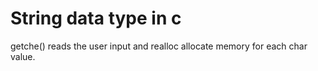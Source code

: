 # String data type in c
getche() reads the user input and realloc allocate memory for each char value.
